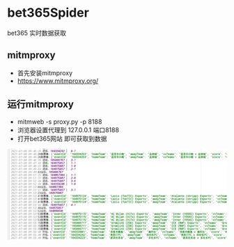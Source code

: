 # bet365Spider
bet365 实时数据获取


## mitmproxy
- 首先安装mitmproxy
- https://www.mitmproxy.org/


## 运行mitmproxy
- mitmweb -s proxy.py -p 8188
- 浏览器设置代理到 127.0.0.1 端口8188
- 打开bet365网站 即可获取到数据


![avatar](1.png)

